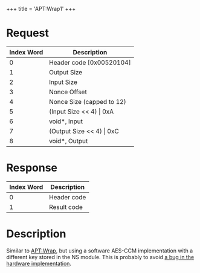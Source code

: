 +++
title = 'APT:Wrap1'
+++

# Request

| Index Word | Description                 |
|------------|-----------------------------|
| 0          | Header code \[0x00520104\]  |
| 1          | Output Size                 |
| 2          | Input Size                  |
| 3          | Nonce Offset                |
| 4          | Nonce Size (capped to 12)   |
| 5          | (Input Size \<\< 4) \| 0xA  |
| 6          | void\*, Input               |
| 7          | (Output Size \<\< 4) \| 0xC |
| 8          | void\*, Output              |

# Response

| Index Word | Description |
|------------|-------------|
| 0          | Header code |
| 1          | Result code |

# Description

Similar to [<APT:Wrap>](APT:Wrap "wikilink"), but using a software
AES-CCM implementation with a different key stored in the NS module.
This is probably to avoid [a bug in the hardware
implementation](AES_Registers#CCM_mode_pitfall "wikilink").